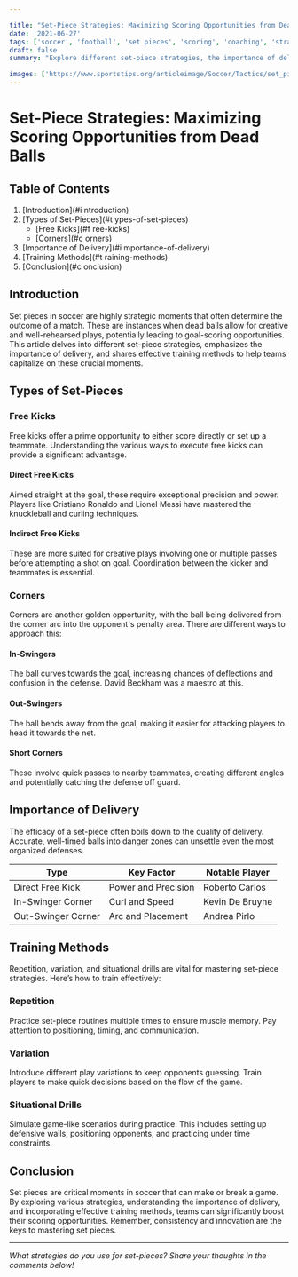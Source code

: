 ```yaml
---

title: "Set-Piece Strategies: Maximizing Scoring Opportunities from Dead Balls"
date: '2021-06-27'
tags: ['soccer', 'football', 'set pieces', 'scoring', 'coaching', 'strategies', 'training', 'dead balls', 'free kicks', 'corners']
draft: false
summary: "Explore different set-piece strategies, the importance of delivery, and training methods to enhance effectiveness in soccer."

images: ['https://www.sportstips.org/articleimage/Soccer/Tactics/set_piece_strategies_maximizing_scoring_opportunities_from_dead_balls.webp']
---
```


# Set-Piece Strategies: Maximizing Scoring Opportunities from Dead Balls

## Table of Contents

1. [Introduction](#i   ntroduction)
2. [Types of Set-Pieces](#t   ypes-of-set-pieces)
    * [Free Kicks](#f   ree-kicks)
    * [Corners](#c   orners)
3. [Importance of Delivery](#i   mportance-of-delivery)
4. [Training Methods](#t   raining-methods)
5. [Conclusion](#c   onclusion)

## Introduction

Set pieces in soccer are highly strategic moments that often determine the outcome of a match. These are instances when dead balls allow for creative and well-rehearsed plays, potentially leading to goal-scoring opportunities. This article delves into different set-piece strategies, emphasizes the importance of delivery, and shares effective training methods to help teams capitalize on these crucial moments.

## Types of Set-Pieces

### Free Kicks

Free kicks offer a prime opportunity to either score directly or set up a teammate. Understanding the various ways to execute free kicks can provide a significant advantage.

#### Direct Free Kicks

Aimed straight at the goal, these require exceptional precision and power. Players like Cristiano Ronaldo and Lionel Messi have mastered the knuckleball and curling techniques.

#### Indirect Free Kicks

These are more suited for creative plays involving one or multiple passes before attempting a shot on goal. Coordination between the kicker and teammates is essential.

### Corners

Corners are another golden opportunity, with the ball being delivered from the corner arc into the opponent's penalty area. There are different ways to approach this:

#### In-Swingers

The ball curves towards the goal, increasing chances of deflections and confusion in the defense. David Beckham was a maestro at this.

#### Out-Swingers

The ball bends away from the goal, making it easier for attacking players to head it towards the net.

#### Short Corners

These involve quick passes to nearby teammates, creating different angles and potentially catching the defense off guard.

## Importance of Delivery

The efficacy of a set-piece often boils down to the quality of delivery. Accurate, well-timed balls into danger zones can unsettle even the most organized defenses.

| Type             | Key Factor        | Notable Player           |
|------------------|-------------------|--------------------------|
| Direct Free Kick | Power and Precision | Roberto Carlos           |
| In-Swinger Corner| Curl and Speed    | Kevin De Bruyne          |
| Out-Swinger Corner| Arc and Placement | Andrea Pirlo             |

## Training Methods

Repetition, variation, and situational drills are vital for mastering set-piece strategies. Here’s how to train effectively:

### Repetition

Practice set-piece routines multiple times to ensure muscle memory. Pay attention to positioning, timing, and communication.

### Variation

Introduce different play variations to keep opponents guessing. Train players to make quick decisions based on the flow of the game.

### Situational Drills

Simulate game-like scenarios during practice. This includes setting up defensive walls, positioning opponents, and practicing under time constraints.

## Conclusion

Set pieces are critical moments in soccer that can make or break a game. By exploring various strategies, understanding the importance of delivery, and incorporating effective training methods, teams can significantly boost their scoring opportunities. Remember, consistency and innovation are the keys to mastering set pieces.

---

*What strategies do you use for set-pieces? Share your thoughts in the comments below!*
```